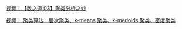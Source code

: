 ```

```

[视频！【数之道 03】聚类分析之妙](https://www.toutiao.com/video/6925582684794290696/?app=news_article&timestamp=1695910448&share_uid=MS4wLjABAAAAB_qP2zQVolwrPoRA_DH-msGKtjMeiXXCxo0Y-l7BbwE&is_hit_share_recommend=0&utm_campaign=client_share&share_token=4D7206BE-79C3-45B5-9D42-F68B608E1824&tt_from=weixin&utm_source=weixin&utm_medium=toutiao_ios&wxshare_count=1&source=m_redirect&wid=1695911029477)

[视频！ 聚类算法：层次聚类、k-means 聚类、k-medoids 聚类、密度聚类](https://www.bilibili.com/video/BV1Bg411Z77N/?spm_id_from=333.880.my_history.page.click&vd_source=ce2c265fe654b727a504cf64875b6105)
